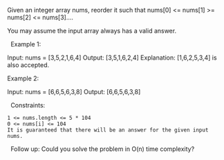 Given an integer array nums, reorder it such that nums[0] <= nums[1] >= nums[2] <= nums[3]....

You may assume the input array always has a valid answer.

 
Example 1:

Input: nums = [3,5,2,1,6,4]
Output: [3,5,1,6,2,4]
Explanation: [1,6,2,5,3,4] is also accepted.


Example 2:

Input: nums = [6,6,5,6,3,8]
Output: [6,6,5,6,3,8]


 
Constraints:


	1 <= nums.length <= 5 * 104
	0 <= nums[i] <= 104
	It is guaranteed that there will be an answer for the given input nums.


 
Follow up: Could you solve the problem in O(n) time complexity?

